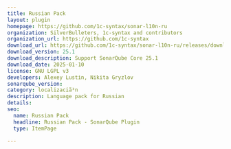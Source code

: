 ```yaml
---
title: Russian Pack
layout: plugin
homepage: https://github.com/1c-syntax/sonar-l10n-ru
organization: SilverBulleters, 1c-syntax and contributors
organization_url: https://github.com/1c-syntax
download_url: https://github.com/1c-syntax/sonar-l10n-ru/releases/download/v25.1/sonar-l10n-ru-plugin-25.1.jar
download_version: 25.1
download_description: Support SonarQube Core 25.1
download_date: 2025-01-10
license: GNU LGPL v3
developers: Alexey Lustin, Nikita Gryzlov
sonarqube_version: 
category: localizaciã³n
description: Language pack for Russian
details: 
seo:
  name: Russian Pack
  headline: Russian Pack - SonarQube Plugin
  type: ItemPage

---
```

